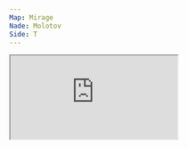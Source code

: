 ```yaml
---
Map: Mirage
Nade: Molotov
Side: T
---
```

<iframe allowFullScreen=True class="grenLineUp" src="https://assets.csnades.gg/nades/mirage-molotov-ehD3l6gVG7/hq.webm"></iframe>

